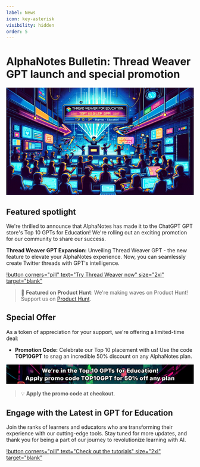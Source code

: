 ```yaml
---
label: News
icon: key-asterisk
visibility: hidden
order: 5
---
```


# AlphaNotes Bulletin: Thread Weaver GPT launch and special promotion

![](./resources/news-banner.png)

## Featured spotlight

We're thrilled to announce that AlphaNotes has made it to the ChatGPT GPT store's Top 10 GPTs for Education! We're rolling out an exciting promotion for our community to share our success.

**Thread Weaver GPT Expansion:** Unveiling Thread Weaver GPT - the new feature to elevate your AlphaNotes experience. Now, you can seamlessly create Twitter threads with GPT's intelligence.

[!button corners="pill" text="Try Thread Weaver now" size="2xl" target="blank"](https://chat.openai.com/g/g-kROg0f5Tg-thread-weaver)

> 🌟 **Featured on Product Hunt**: We're making waves on Product Hunt! Support us on [Product Hunt](https://www.producthunt.com/posts/alphanotes?utm_souce=badge-alphanotes).

## Special Offer

As a token of appreciation for your support, we're offering a limited-time deal:

- **Promotion Code:** Celebrate our Top 10 placement with us! Use the code **TOP10GPT** to snag an incredible 50% discount on any AlphaNotes plan.

![](./resources/top10-banner.png)

> 💡 **Apply the promo code at checkout**.

## Engage with the Latest in GPT for Education

Join the ranks of learners and educators who are transforming their experience with our cutting-edge tools. Stay tuned for more updates, and thank you for being a part of our journey to revolutionize learning with AI.

[!button corners="pill" text="Check out the tutorials" size="2xl" target="blank"](https://www.alphanotes.one/tutorials)
